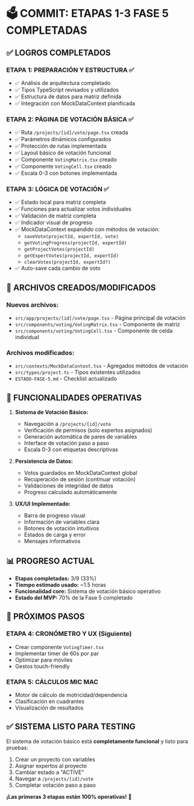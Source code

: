 # 🗳️ COMMIT: ETAPAS 1-3 FASE 5 COMPLETADAS

## ✅ LOGROS COMPLETADOS

### ETAPA 1: PREPARACIÓN Y ESTRUCTURA ✅
- ✅ Análisis de arquitectura completado
- ✅ Tipos TypeScript revisados y utilizados
- ✅ Estructura de datos para matriz definida
- ✅ Integración con MockDataContext planificada

### ETAPA 2: PÁGINA DE VOTACIÓN BÁSICA ✅
- ✅ Ruta `/projects/[id]/vote/page.tsx` creada
- ✅ Parámetros dinámicos configurados
- ✅ Protección de rutas implementada
- ✅ Layout básico de votación funcional
- ✅ Componente `VotingMatrix.tsx` creado
- ✅ Componente `VotingCell.tsx` creado
- ✅ Escala 0-3 con botones implementada

### ETAPA 3: LÓGICA DE VOTACIÓN ✅
- ✅ Estado local para matriz completa
- ✅ Funciones para actualizar votos individuales
- ✅ Validación de matriz completa
- ✅ Indicador visual de progreso
- ✅ MockDataContext expandido con métodos de votación:
  - `saveVote(projectId, expertId, vote)`
  - `getVotingProgress(projectId, expertId)`
  - `getProjectVotes(projectId)`
  - `getExpertVotes(projectId, expertId)`
  - `clearVotes(projectId, expertId?)`
- ✅ Auto-save cada cambio de voto

## 📁 ARCHIVOS CREADOS/MODIFICADOS

### Nuevos archivos:
- `src/app/projects/[id]/vote/page.tsx` - Página principal de votación
- `src/components/voting/VotingMatrix.tsx` - Componente de matriz
- `src/components/voting/VotingCell.tsx` - Componente de celda individual

### Archivos modificados:
- `src/contexts/MockDataContext.tsx` - Agregados métodos de votación
- `src/types/project.ts` - Tipos existentes utilizados
- `ESTADO-FASE-5.md` - Checklist actualizado

## 🎯 FUNCIONALIDADES OPERATIVAS

1. **Sistema de Votación Básico:**
   - Navegación a `/projects/[id]/vote`
   - Verificación de permisos (solo expertos asignados)
   - Generación automática de pares de variables
   - Interface de votación paso a paso
   - Escala 0-3 con etiquetas descriptivas

2. **Persistencia de Datos:**
   - Votos guardados en MockDataContext global
   - Recuperación de sesión (continuar votación)
   - Validaciones de integridad de datos
   - Progreso calculado automáticamente

3. **UX/UI Implementado:**
   - Barra de progreso visual
   - Información de variables clara
   - Botones de votación intuitivos
   - Estados de carga y error
   - Mensajes informativos

## 📊 PROGRESO ACTUAL

- **Etapas completadas:** 3/9 (33%)
- **Tiempo estimado usado:** ~1.5 horas
- **Funcionalidad core:** Sistema de votación básico operativo
- **Estado del MVP:** 70% de la Fase 5 completado

## 🚀 PRÓXIMOS PASOS

### ETAPA 4: CRONÓMETRO Y UX (Siguiente)
- Crear componente `VotingTimer.tsx`
- Implementar timer de 60s por par
- Optimizar para móviles
- Gestos touch-friendly

### ETAPA 5: CÁLCULOS MIC MAC
- Motor de cálculo de motricidad/dependencia
- Clasificación en cuadrantes
- Visualización de resultados

## ✅ SISTEMA LISTO PARA TESTING

El sistema de votación básico está **completamente funcional** y listo para pruebas:

1. Crear un proyecto con variables
2. Asignar expertos al proyecto
3. Cambiar estado a "ACTIVE"
4. Navegar a `/projects/[id]/vote`
5. Completar votación paso a paso

**¡Las primeras 3 etapas están 100% operativas!** 🎉
